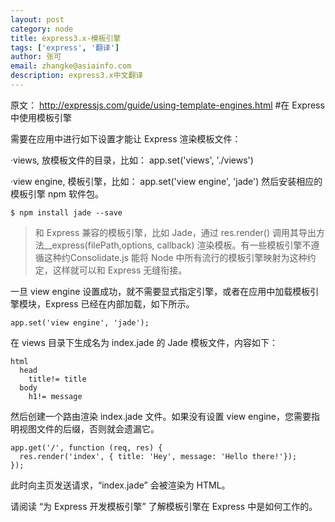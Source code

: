 ```yaml
---
layout: post
category: node
title: express3.x-模板引擎
tags: ['express', '翻译']
author: 张可
email: zhangke@asiainfo.com
description: express3.x中文翻译
---
```

原文：
<http://expressjs.com/guide/using-template-engines.html>
#在 Express 中使用模板引擎

需要在应用中进行如下设置才能让 Express 渲染模板文件：

·views, 放模板文件的目录，比如： app.set('views', './views')  

·view engine, 模板引擎，比如： app.set('view engine', 'jade')
然后安装相应的模板引擎 npm 软件包。

	$ npm install jade --save 
 

>和 Express 兼容的模板引擎，比如 Jade，通过 res.render() 调用其导出方法__express(filePath,options, callback) 渲染模板。有一些模板引擎不遵循这种约Consolidate.js 能将 Node 中所有流行的模板引擎映射为这种约定，这样就可以和 Express 无缝衔接。


一旦 view engine 设置成功，就不需要显式指定引擎，或者在应用中加载模板引擎模块，Express 已经在内部加载，如下所示。

	app.set('view engine', 'jade');
在 views 目录下生成名为 index.jade 的 Jade 模板文件，内容如下：

	html
	  head
	    title!= title
	  body
	    h1!= message
然后创建一个路由渲染 index.jade 文件。如果没有设置 view engine，您需要指明视图文件的后缀，否则就会遗漏它。

	app.get('/', function (req, res) {
	  res.render('index', { title: 'Hey', message: 'Hello there!'});
	});
此时向主页发送请求，“index.jade” 会被渲染为 HTML。

请阅读 “为 Express 开发模板引擎” 了解模板引擎在 Express 中是如何工作的。